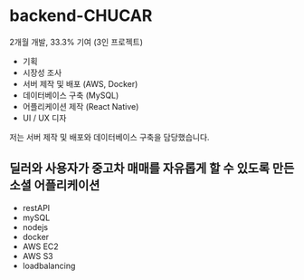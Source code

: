# backend-CHUCAR
2개월 개발, 33.3% 기여 (3인 프로젝트)

* 기획
* 시장성 조사
* 서버 제작 및 배포 (AWS, Docker)
* 데이터베이스 구축 (MySQL)
* 어플리케이션 제작 (React Native)
* UI / UX 디자

저는 서버 제작 및 배포와 데이터베이스 구축을 담당했습니다.

## 딜러와 사용자가 중고차 매매를 자유롭게 할 수 있도록 만든 소셜 어플리케이션
* restAPI
* mySQL
* nodejs
* docker
* AWS EC2
* AWS S3
* loadbalancing
